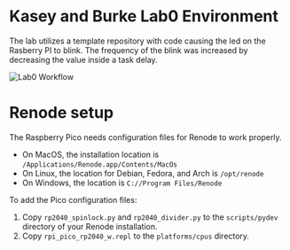 # Kasey and Burke Lab0 Environment
The lab utilizes a template repository with code causing 
the led on the Rasberry PI to blink. The frequency of the blink
was increased by decreasing the value inside a task delay.

![Lab0 Workflow](https://github.com/uofu-adv-emb25/kasey_burke_lab0/actions/workflows/main.yml/badge.svg)

# Renode setup
The Raspberry Pico needs configuration files for Renode to work properly.

* On MacOS, the installation location is `/Applications/Renode.app/Contents/MacOs`
* On Linux, the location for Debian, Fedora, and Arch is `/opt/renode`
* On Windows, the location is `C://Program Files/Renode`

To add the Pico configuration files:
1. Copy `rp2040_spinlock.py` and `rp2040_divider.py` to the `scripts/pydev` directory of your Renode installation.
1. Copy `rpi_pico_rp2040_w.repl` to the `platforms/cpus` directory.
